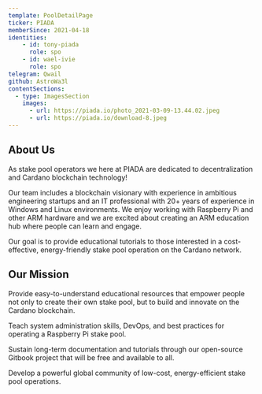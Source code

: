 ```yaml
---
template: PoolDetailPage
ticker: PIADA
memberSince: 2021-04-18
identities: 
    - id: tony-piada
      role: spo
    - id: wael-ivie
      role: spo
telegram: Qwail
github: AstroWa3l
contentSections:
  - type: ImagesSection
    images:
      - url: https://piada.io/photo_2021-03-09-13.44.02.jpeg
      - url: https://piada.io/download-8.jpeg
---
```


## About Us

As stake pool operators we here at PIADA are dedicated to decentralization and Cardano blockchain technology!

Our team includes a blockchain visionary with experience in ambitious engineering startups and an IT professional with 20+ years of experience in Windows and Linux environments. We enjoy working with Raspberry Pi and other ARM hardware and we are excited about creating an ARM education hub where people can learn and engage.

Our goal is to provide educational tutorials to those interested in a cost-effective, energy-friendly stake pool operation on the Cardano network.

## Our Mission

Provide easy-to-understand educational resources that empower people not only to create their own stake pool, but to build and innovate on the Cardano blockchain.

Teach system administration skills, DevOps, and best practices for operating a Raspberry Pi stake pool.

Sustain long-term documentation and tutorials through our open-source Gitbook project that will be free and available to all.

Develop a powerful global community of low-cost, energy-efficient stake pool operations.
